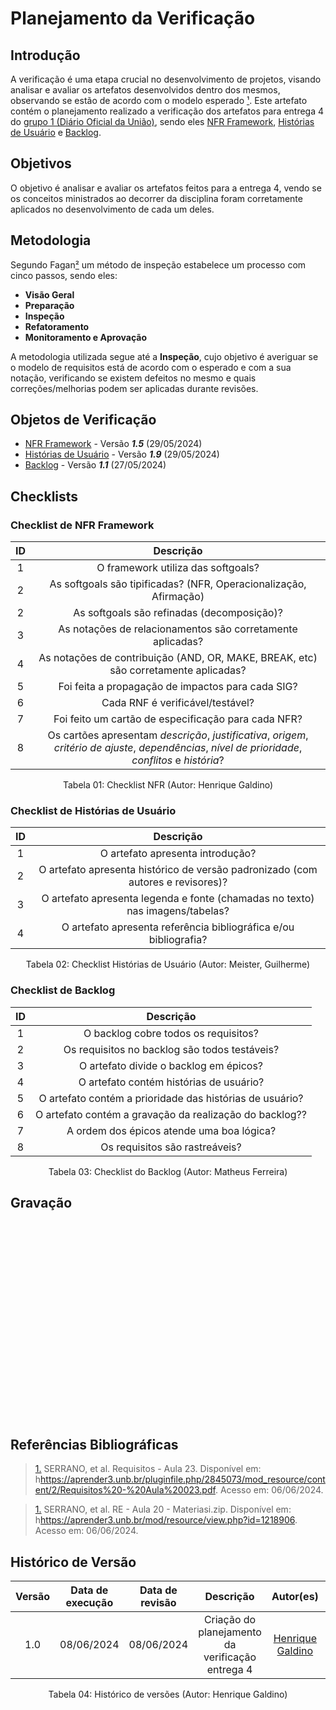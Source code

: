 # Planejamento da Verificação

## Introdução

A verificação é uma etapa crucial no desenvolvimento de projetos, visando analisar e avaliar os artefatos desenvolvidos dentro dos mesmos, observando se estão de acordo com o modelo esperado [¹](https://requisitos-de-software.github.io/2024.1-Consumidor.gov/Verificação/Grupo%201%20-%20DOU/Entrega%203%20-%20Modelagem/planejamento/#anchor_1). Este artefato contém o planejamento realizado a verificação dos artefatos para entrega 4 do [grupo 1 (Diário Oficial da União)](https://requisitos-de-software.github.io/2024.1-DiarioOficialdaUniao/), sendo eles [NFR Framework](https://requisitos-de-software.github.io/2024.1-DiarioOficialdaUniao/modelagem/modelagemAgil/nfr_framework/), [Histórias de Usuário](https://requisitos-de-software.github.io/2024.1-DiarioOficialdaUniao/modelagem/modelagemAgil/historiaUsuario/) e [Backlog](https://requisitos-de-software.github.io/2024.1-DiarioOficialdaUniao/modelagem/modelagemAgil/backlog/).

## Objetivos

O objetivo é analisar e avaliar os artefatos feitos para a entrega 4, vendo se os conceitos ministrados ao decorrer da disciplina foram corretamente aplicados no desenvolvimento de cada um deles.

## Metodologia
 Segundo Fagan[²](https://requisitos-de-software.github.io/2024.1-Consumidor.gov/Verificação/Grupo%201%20-%20DOU/Entrega%203%20-%20Modelagem/planejamento/#anchor_2) um método de inspeção estabelece um processo com cinco passos, sendo eles:

- **Visão Geral**
- **Preparação**
- **Inspeção**
- **Refatoramento**
- **Monitoramento e Aprovação**

A metodologia utilizada segue até a **Inspeção**, cujo objetivo é averiguar se o modelo de requisitos está de acordo com o esperado e com a sua notação, verificando se existem defeitos no mesmo e quais correções/melhorias podem ser aplicadas durante revisões.




## Objetos de Verificação

- [NFR Framework](https://requisitos-de-software.github.io/2024.1-DiarioOficialdaUniao/modelagem/modelagemAgil/nfr_framework/) - Versão ***1.5*** (29/05/2024)
- [Histórias de Usuário](https://requisitos-de-software.github.io/2024.1-DiarioOficialdaUniao/modelagem/modelagemAgil/historiaUsuario/) - Versão ***1.9*** (29/05/2024)
- [Backlog](https://requisitos-de-software.github.io/2024.1-DiarioOficialdaUniao/modelagem/modelagemAgil/backlog/) - Versão ***1.1*** (27/05/2024)

## Checklists

### Checklist de NFR Framework

| ID | Descrição |
| :--: | :-----: | 
| 1 | O framework utiliza das softgoals? |
| 2 | As softgoals são tipificadas? (NFR, Operacionalização, Afirmação) |
| 2 | As softgoals são refinadas (decomposição)?  |
| 3 | As notações de relacionamentos são corretamente aplicadas? |
| 4 | As notações de contribuição (AND, OR, MAKE, BREAK, etc) são corretamente aplicadas? |
| 5 | Foi feita a propagação de impactos para cada SIG? |
| 6 | Cada RNF é verificável/testável? |
| 7 | Foi feito um cartão de especificação para cada NFR? |
| 8 | Os cartões apresentam *descrição*, *justificativa*, *origem*, *critério de ajuste*, *dependências*, *nível de prioridade*, *conflitos* e *história*? |

<div align="center">
<figcaption align="center">Tabela 01: Checklist NFR (Autor: Henrique Galdino)</figcaption>
</div>

### Checklist de Histórias de Usuário

| ID | Descrição | 
| :--: | :-----: | 
| 1 | O artefato apresenta introdução? |
| 2 | O artefato apresenta histórico de versão padronizado (com autores e revisores)? | 
| 3 | O artefato apresenta legenda e fonte (chamadas no texto) nas imagens/tabelas? | 
| 4 | O artefato apresenta referência bibliográfica e/ou bibliografia? | 
<div align="center">
<figcaption align="center">Tabela 02: Checklist Histórias de Usuário (Autor: Meister, Guilherme)</figcaption>
</div>


### Checklist de Backlog

| ID | Descrição |
| :--: | :-----: |
| 1 | O backlog cobre todos os requisitos? |
| 2 | Os requisitos no backlog são todos testáveis? |
| 3 | O artefato divide o backlog em épicos? |
| 4 | O artefato contém histórias de usuário? |
| 5 | O artefato contém a prioridade das histórias de usuário? | 
| 6 | O artefato contém a gravação da realização do backlog?? | 
| 7 | A ordem dos épicos atende uma boa lógica? | 
| 8 | Os requisitos são rastreáveis? |
<div align="center">
<figcaption align="center">Tabela 03: Checklist do Backlog (Autor: Matheus Ferreira)</figcaption>
</div>

## Gravação 

<iframe width="560" height="315" src="" title="YouTube video player" frameborder="0" allow="accelerometer; autoplay; clipboard-write; encrypted-media; gyroscope; picture-in-picture; web-share" allowfullscreen></iframe>

## Referências Bibliográficas

> <a id="1" href="#anchor_1">1.</a> SERRANO, et al. Requisitos - Aula 23. Disponível em: h<https://aprender3.unb.br/pluginfile.php/2845073/mod_resource/content/2/Requisitos%20-%20Aula%20023.pdf>. Acesso em: 06/06/2024.

> <a id="2" href="#anchor_2">1.</a> SERRANO, et al. RE - Aula 20 - Materiasi.zip. Disponível em: h<https://aprender3.unb.br/mod/resource/view.php?id=1218906>. Acesso em: 06/06/2024.

## Histórico de Versão

| Versão | Data de execução | Data de revisão |  Descrição                          | Autor(es)                                           | Revisor(es)                                           |
| :----: | :--------------: | :-------------: | :---------------------------------: | :-------------------------------------------------: | :---------------------------------------------------: |
| 1.0    | 08/06/2024       | 08/06/2024      | Criação do planejamento da verificação entrega 4   | [Henrique Galdino](https://github.com/hgaldino05)   | [Júlio César](https://github.com/Julio1099)         |

<div align="center">
<figcaption align="center">Tabela 04: Histórico de versões (Autor: Henrique Galdino)</figcaption>
</div>
<br/>
